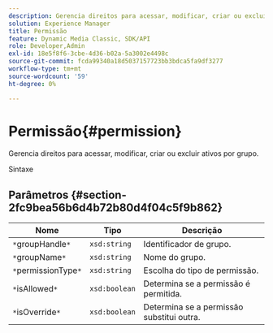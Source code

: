 ```yaml
---
description: Gerencia direitos para acessar, modificar, criar ou excluir ativos por grupo.
solution: Experience Manager
title: Permissão
feature: Dynamic Media Classic, SDK/API
role: Developer,Admin
exl-id: 18e5f8f6-3cbe-4d36-b02a-5a3002e4498c
source-git-commit: fcda99340a18d5037157723bb3bdca5fa9df3277
workflow-type: tm+mt
source-wordcount: '59'
ht-degree: 0%

---
```


# Permissão{#permission}

Gerencia direitos para acessar, modificar, criar ou excluir ativos por grupo.

Sintaxe

## Parâmetros {#section-2fc9bea56b6d4b72b80d4f04c5f9b862}

| Nome | Tipo | Descrição |
|---|---|---|
| `*`groupHandle`*` | `xsd:string` | Identificador de grupo. |
| `*`groupName`*` | `xsd:string` | Nome do grupo. |
| `*`permissionType`*` | `xsd:string` | Escolha do tipo de permissão. |
| `*`isAllowed`*` | `xsd:boolean` | Determina se a permissão é permitida. |
| `*`isOverride`*` | `xsd:boolean` | Determina se a permissão substitui outra. |
